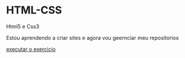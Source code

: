 # HTML-CSS
 Html5 e Css3

Estou aprendendo a criar sites e agora vou geernciar meu repositorios

<a href="https://danielafermo.github.io/HTML-CSS/exercicios/websitecomajuda/android.html">executar o exercicio</a>